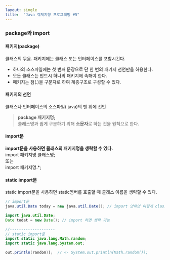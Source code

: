 ```yaml
---
layout: single
title:  "Java 객체지향 프로그래밍 #5"
---
```

### package와 import
#### 패키지(package)
클래스의 묶음. 패키지에는 클래스 또는 인터페이스를 포함시킨다.  
- 하나의 소스파일에는 첫 번째 문장으로 단 한 번의 패키지 선언만을 허용한다.
- 모든 클래스는 반드시 하나의 패키지에 속해야 한다.
- 패키지는 점(.)을 구분자로 하여 계층구조로 구성할 수 있다.

#### 패키지의 선언
클래스나 인터페이스의 소스파일(.java)의 맨 위에 선언  
> **package 패키지명;**  
클래스명과 쉽게 구분하기 위해 **소문자**로 하는 것을 원칙으로 한다.

#### import문
**import문을 사용하면 클래스의 패키지명을 생략할 수 있다.**  
import 패키지명.클래스명;  
또는  
import 패키지명.*;

#### static import문
static import문을 사용하면 static멤버를 호출할 때 클래스 이름을 생략할 수 있다.
```java
// import문
java.util.Date today = new java.util.Date(); // import 안하면 이렇게 class 앞에 package명 작성해야한다.

import java.util.Date;
Date todat = new Date(); // import 하면 생략 가능 

//--------------------
// static import문 
import static java.lang.Math.random;
import static java.lang.System.out;

out.println(random));  // <- System.out.println(Math.random());
```
